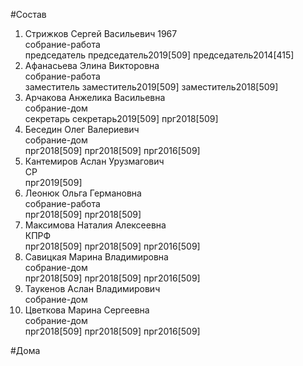 #Состав  
1. Стрижков Сергей Васильевич 1967  
    собрание-работа  
    председатель председатель2019[509] председатель2014[415]  
2. Афанасьева Элина Викторовна  
    собрание-работа  
    заместитель заместитель2019[509] заместитель2018[509]  
3. Арчакова Анжелика Васильевна  
    собрание-дом  
    секретарь секретарь2019[509] прг2018[509]  
4. Беседин Олег Валериевич  
    собрание-дом  
    прг2018[509] прг2018[509] прг2016[509]  
5. Кантемиров Аслан Урузмагович  
    СР  
    прг2019[509]  
6. Леонюк Ольга Германовна  
    собрание-работа  
    прг2018[509] прг2018[509]  
7. Максимова Наталия Алексеевна  
    КПРФ  
    прг2018[509] прг2018[509] прг2016[509]  
8. Савицкая Марина Владимировна  
    собрание-дом  
    прг2018[509] прг2018[509] прг2016[509]  
9. Таукенов Аслан Владимирович  
    собрание-дом  
10. Цветкова Марина Сергеевна  
    собрание-дом  
    прг2018[509] прг2018[509] прг2016[509]  
  
#Дома  
